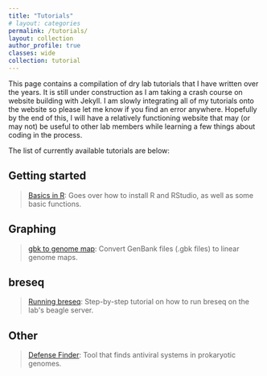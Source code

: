 ```yaml
---
title: "Tutorials"
# layout: categories
permalink: /tutorials/
layout: collection
author_profile: true
classes: wide
collection: tutorial
---
```


This page contains a compilation of dry lab tutorials that I have written over the years. It is still under construction as I am taking a crash course on website building with Jekyll. I am slowly integrating all of my tutorials onto the website so please let me know if you find an error anywhere. Hopefully by the end of this, I will have a relatively functioning website that may (or may not) be useful to other lab members while learning a few things about coding in the process.

The list of currently available tutorials are below:

## Getting started

> [Basics in R](/tutorials/basics_in_R): Goes over how to install R and RStudio, as well as some basic functions.

## Graphing

> [gbk to genome map](/tutorials/gbk_to_genome_map): Convert GenBank files (.gbk files) to linear genome maps.

## breseq

> [Running breseq](/tutorials/breseq): Step-by-step tutorial on how to run breseq on the lab's beagle server.

## Other

> [Defense Finder](/tutorials/defense_finder): Tool that finds antiviral systems in prokaryotic genomes.